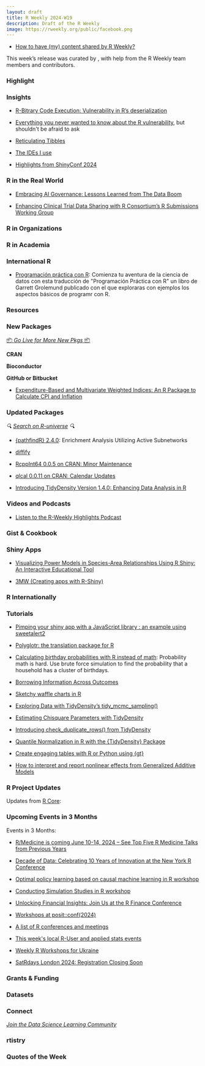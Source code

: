 ```yaml
---
layout: draft
title: R Weekly 2024-W19
description: Draft of the R Weekly
image: https://rweekly.org/public/facebook.png
---
```


+ [How to have (my) content shared by R Weekly?](https://github.com/rweekly/rweekly.org#how-to-have-my-content-shared-by-r-weekly)

This week’s release was curated by [](), with help from the R Weekly team members and contributors.



### Highlight



### Insights


+ [R-Bitrary Code Execution: Vulnerability in R’s deserialization](https://hiddenlayer.com/research/r-bitrary-code-execution/#R-Supply-Chain-Attacks)

+ [Everything you never wanted to know about the R vulnerability](https://aitap.github.io/2024/05/02/unserialize.html), but shouldn't be afraid to ask

+ [Reticulating Tibbles](https://www.quantumjitter.com/project/pandas/)

+ [The IDEs I use](https://drmowinckels.io/blog/2024/ide/)

+ [Highlights from ShinyConf 2024](https://www.appsilon.com/post/shinyconf-2024-recap)


### R in the Real World

+ [Embracing AI Governance: Lessons Learned from The Data Boom](https://www.littlemissdata.com/blog/ai-governance)

+ [Enhancing Clinical Trial Data Sharing with R Consortium’s R Submissions Working Group](https://www.r-consortium.org/blog/2024/04/29/enhancing-clinical-trial-data-sharing-with-r-consortiums-r-submissions-working-group)



### R in Organizations



### R in Academia

### International R

+ [Programación práctica con R](https://davidrsch.github.io/hopres/): Comienza tu aventura de la ciencia de datos con esta traducción de "Programación Práctica con R" un libro de Garrett Grolemund publicado con el que exploraras con ejemplos los aspectos básicos de programr con R.


### Resources



### New Packages

<p class="added-hostname"><a href="https://rweekly.org/live" target="_blank" class="externalLink">📦 <i>Go Live for More New Pkgs</i> 📦</a></p>


**CRAN**



**Bioconductor**



**GitHub or Bitbucket**

+ [Expenditure-Based and Multivariate Weighted Indices: An R Package to Calculate CPI and Inflation](https://r-posts.com/expenditure-based-and-multivariate-weighted-indices-an-r-package-to-calculate-cpi-and-inflation/)


### Updated Packages

<i>🔍 [Search on R-universe](https://r-universe.dev/search/) 🔍</i>

+ [{pathfindR} 2.4.0](https://cran.r-project.org/package=pathfindR): Enrichment Analysis Utilizing Active Subnetworks

+ [diffify](https://diffify.com/R/pathfindR)

+ [RcppInt64 0.0.5 on CRAN: Minor Maintenance](http://dirk.eddelbuettel.com/blog/2024/05/01#rcppint64_0.0.5)

+ [qlcal 0.0.11 on CRAN: Calendar Updates](http://dirk.eddelbuettel.com/blog/2024/04/27#qlcal-r_0.0.11)

+ [Introducing TidyDensity Version 1.4.0: Enhancing Data Analysis in R](https://www.spsanderson.com/steveondata/posts/2024-04-29/)


### Videos and Podcasts

+ [Listen to the R-Weekly Highlights Podcast](https://serve.podhome.fm/r-weekly-highlights)


### Gist & Cookbook



### Shiny Apps

+ [Visualizing Power Models in Species-Area Relationships Using R Shiny: An Interactive Educational Tool](https://geekcologist.wordpress.com/2024/04/29/visualizing-power-models-in-species-area-relationships-using-r-shiny-an-interactive-educational-tool/)

+ [3MW (Creating apps with R-Shiny)](https://3mw.albert-rapp.de/p/shiny-intro)



### R Internationally



### Tutorials

+ [Pimping your shiny app with a JavaScript library : an example using sweetalert2](https://rtask.thinkr.fr/pimping-your-shiny-app-with-a-javascript-library-an-example-using-sweetalert2/)


+ [Polyglotr: the translation package for R]([link](https://vusaverse.github.io/posts/Guest_polyglotr.html))

+ [Calculating birthday probabilities with R instead of math](https://www.andrewheiss.com/blog/2024/05/03/birthday-spans-simulation-sans-math/): Probability math is hard. Use brute force simulation to find the probability that a household has a cluster of birthdays.

+ [Borrowing Information Across Outcomes](https://fharrell.com/post/yborrow/)

+ [Sketchy waffle charts in R](https://nrennie.rbind.io/blog/sketchy-waffle-charts-r/)

+ [Exploring Data with TidyDensity’s tidy_mcmc_sampling()](https://www.spsanderson.com/steveondata/posts/2024-05-03/)

+ [Estimating Chisquare Parameters with TidyDensity](https://www.spsanderson.com/steveondata/posts/2024-05-02/)

+ [Introducing check_duplicate_rows() from TidyDensity](https://www.spsanderson.com/steveondata/posts/2024-05-01/)

+ [Quantile Normalization in R with the {TidyDensity} Package](https://www.spsanderson.com/steveondata/posts/2024-04-30/)

+ [Create engaging tables with R or Python using {gt}](https://albert-rapp.de/posts/22_gt_py_and_r/22_gt_py_and_r.html)

+ [How to interpret and report nonlinear effects from Generalized Additive Models](https://ecogambler.netlify.app/blog/interpreting-gams/)



<!--<div class="post-more-begin></div><div class="post-more-end"></div>-->

### R Project Updates

Updates from [R Core](http://developer.r-project.org/blosxom.cgi/R-devel/NEWS):

### Upcoming Events in 3 Months

Events in 3 Months:

+ [R/Medicine is coming June 10-14, 2024 – See Top Five R Medicine Talks from Previous Years](https://www.r-consortium.org/blog/2024/04/30/r-medicine-is-coming-june-10-14-2024-see-top-five-r-medicine-talks-from-previous-years)

+ [Decade of Data: Celebrating 10 Years of Innovation at the New York R Conference](https://www.r-consortium.org/blog/2024/04/15/decade-of-data-celebrating-10-years-of-innovation-at-the-new-york-r-conference)

+ [Optimal policy learning based on causal machine learning in R workshop](https://r-posts.com/optimal-policy-learning-based-on-causal-machine-learning-in-r-workshop/)

+ [Conducting Simulation Studies in R workshop](https://r-posts.com/conducting-simulation-studies-in-r-workshop/)

+ [Unlocking Financial Insights: Join Us at the R Finance Conference](https://www.r-consortium.org/blog/2024/04/04/unlocking-financial-insights-join-us-at-the-r-finance-conference)

+ [Workshops at posit::conf(2024)](https://posit.co/blog/workshops-at-posit-conf-2024/)

+ [A list of R conferences and meetings](https://jumpingrivers.github.io/meetingsR/events.html)

+ [This week's local R-User and applied stats events](https://community.rstudio.com/c/irl)

+ [Weekly R Workshops for Ukraine](https://sites.google.com/view/dariia-mykhailyshyna/main/r-workshops-for-ukraine)

+ [SatRdays London 2024: Registration Closing Soon](https://www.jumpingrivers.com/blog/satrdays-london-2024-registration-closing/)

### Grants & Funding


### Datasets


### Connect

<i>[Join the Data Science Learning Community](https://DSLC.io/)</i>

### rtistry


### Quotes of the Week
